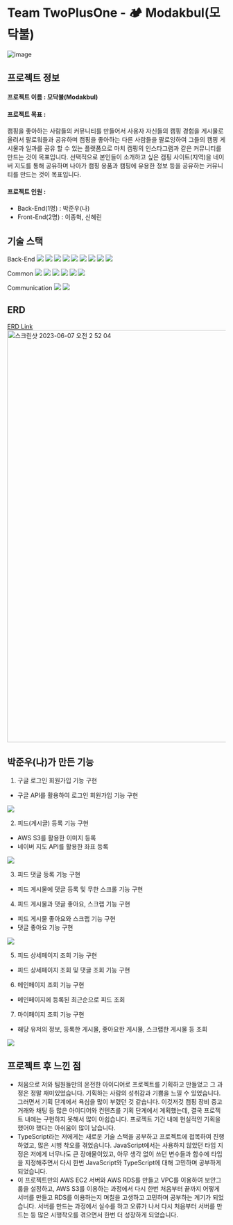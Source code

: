 # Team TwoPlusOne - 🏕️ Modakbul(모닥불)
![image](https://github.com/Indobobusang/modakbul-backend/assets/120322181/b4d8c507-b493-4da1-86d9-cc2ab1b0722a)

## 프로젝트 정보
####  프로젝트 이름 : 모닥불(Modakbul)
#### 프로젝트 목표 : 
캠핑을 좋아하는 사람들의 커뮤니티를 만들어서 사용자 자신들의 캠핑 경험을 게시물로 올려서 팔로워들과 공유하며 캠핑을 좋아하는 다른 사람들을 팔로잉하여 그들의 캠핑 게시물과 일과를 공유 할 수 있는 플랫폼으로 마치 캠핑의 인스타그램과 같은 커뮤니티를 만드는 것이 목표입니다. 선택적으로 본인들이 소개하고 싶은 캠핑 사이트(지역)을 네이버 지도를 통해 공유하며 나아가 캠핑 용품과 캠핑에 유용한 정보 등을 공유하는 커뮤니티를 만드는 것이 목표입니다.
<br>
#### 프로젝트 인원 : 
 - Back-End(1명) : 박준우(나)
 - Front-End(2명) : 이종혁, 신혜린



## 기술 스택  

Back-End
<img src="https://img.shields.io/badge/Javascript-F7DF1E?style=flat&amp;logo=javascript&amp;logoColor=white">
<img src="https://img.shields.io/badge/Node.js-339933?style=flat&amp;logo=Node.js&amp;logoColor=white">
<img src="https://img.shields.io/badge/MySQL-4479A1?style=flat&amp;logo=MySQL&amp;logoColor=white">
<img src="https://img.shields.io/badge/Express-000000?style=flat&amp;logo=Express&amp;logoColor=white">
<img src="https://img.shields.io/badge/JWT-CC6699?style=flat&amp;logo=JSON&amp;logoColor=white">
<img src="https://img.shields.io/badge/Dbmate-009DC7?style=flat&amp;logo=Bcrypt&amp;logoColor=white">
<img src="https://img.shields.io/badge/-Bcrypt-blueviolet?style=flat&amp;logo=Bcrypt&amp;logoColor=white">
<img src="https://img.shields.io/badge/AWS_S3-569A31?style=flat&amp;logo=AWS_S3&amp;logoColor=white">
<img src="https://img.shields.io/badge/-TypeScript-blue">

Common
<img src="https://img.shields.io/badge/Git-F05032?style=flat&amp;logo=Git&amp;logoColor=white">
<img src="https://img.shields.io/badge/GitHub-181717?style=flat&amp;logo=GitHub&amp;logoColor=white">
<img src="https://img.shields.io/badge/Prettier-F7B93E?style=flat&amp;logo=prettier&amp;logoColor=white">
<img src="https://img.shields.io/badge/RestfulAPI-F7533E?style=flat&amp;logo=RestfulAPII&amp;logoColor=white">
<img src="https://img.shields.io/badge/VSCode-007ACC?style=flat&amp;logo=Visual Studio Code&amp;logoColor=white">
<img src="https://img.shields.io/badge/Postman-FF6C37?style=flat&amp;logo=Postman&amp;logoColor=white">

Communication
<img src="https://img.shields.io/badge/Slack-4A154B?style=flat&amp;logo=Slack&amp;logoColor=white">
<img src="https://img.shields.io/badge/Notion-000000?style=flat&amp;logo=Notion&amp;logoColor=white">

## ERD <br>
[ERD Link](https://dbdiagram.io/d/644f253ddca9fb07c44aa069)
<img width="948" alt="스크린샷 2023-06-07 오전 2 52 04" src="https://github.com/Indobobusang/modakbul-backend/assets/120322181/960455a9-b61f-47c5-927d-4157f91bec25">

## 박준우(나)가 만든 기능

1. 구글 로그인 회원가입 기능 구현
 - 구글 API를 활용하여 로그인 회원가입 기능 구현
<img src="https://github.com/Indobobusang/modakbul-backend/assets/120322181/39678e1d-f3eb-41f1-9dbb-62709502710a"/>

2. 피드(게시글) 등록 기능 구현
 - AWS S3를 활용한 이미지 등록
 - 네이버 지도 API를 활용한 좌표 등록
<img src="https://github.com/Indobobusang/modakbul-backend/assets/120322181/0dcb2fe5-80cb-4c25-9fa9-ef3f15ae3b4b"/>

3. 피드 댓글 등록 기능 구현
 - 피드 게시물에 댓글 등록 및 무한 스크롤 기능 구현 

4. 피드 게시물과 댓글 좋아요, 스크랩 기능 구현
 - 피드 게시물 좋아요와 스크랩 기능 구현
 - 댓글 좋아요 기능 구현
<img src="https://github.com/Indobobusang/modakbul-backend/assets/120322181/c309b7a5-e0b7-4742-a772-8153989e9789"/>

5. 피드 상세페이지 조회 기능 구현
 - 피드 상세페이지 조회 및 댓글 조회 기능 구현

6. 메인페이지 조회 기능 구현
 - 메인페이지에 등록된 최근순으로 피드 조회

7. 마이페이지 조회 기능 구현
 - 해당 유저의 정보, 등록한 게시물, 좋아요한 게시물, 스크랩한 게시물 등 조회
 <img src="https://github.com/Indobobusang/modakbul-backend/assets/120322181/8cc262a0-7239-4a40-b6f7-7423dbdc7aa7"/>

 ## 프로젝트 후 느낀 점

- 처음으로 저와 팀원들만의 온전한 아이디어로 프로젝트를 기획하고 만들었고 그 과정은 정말 재미있었습니다. 기획하는 사람의 성취감과 기쁨을 느낄 수 있었습니다. 그러면서 기획 단계에서 욕심을 많이 부렸던 것 같습니다. 이것저것 캠핑 장비 중고 거래와 채팅 등 많은 아이디어와 컨텐츠를 기획 단계에서 계획했는데, 결국 프로젝트 내에는 구현하지 못해서 많이 아쉽습니다. 프로젝트 기간 내에 현실적인 기획을 했어야 했다는 아쉬움이 많이 남습니다.
- TypeScript라는 저에게는 새로운 기술 스택을 공부하고 프로젝트에 접목하여 진행하였고, 많은 시행 착오를 겪었습니다. JavaScript에서는 사용하지 않았던 타입 지정은 저에게 너무나도 큰 장애물이었고, 아무 생각 없이 쓰던 변수들과 함수에 타입을 지정해주면서 다시 한번 JavaScript와 TypeScript에 대해 고민하며 공부하게 되었습니다.
- 이 프로젝트만의 AWS EC2 서버와 AWS RDS를 만들고 VPC를 이용하여 보안그룹을 설정하고, AWS S3를 이용하는 과정에서 다시 한번 처음부터 끝까지 어떻게 서버를 만들고 RDS를 이용하는지 며칠을 고생하고 고민하며 공부하는 계기가 되었습니다. 서버를 만드는 과정에서 실수를 하고 오류가 나서 다시 처음부터 서버를 만드는 등 많은 시행착오를 겪으면서 한번 더 성장하게 되었습니다.
